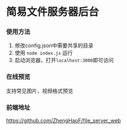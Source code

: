 # 简易文件服务器后台

### 使用方法
1. 修改config.json中需要共享的目录
2. 使用 `node index.js` 运行
3. 启动浏览器，打开`localhost:3000`即可访问

### 在线预览
支持常见图片，视频格式预览

### 前端地址
https://github.com/ZhengHaoF/file_server_web
